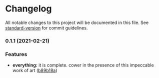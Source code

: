 # Changelog

All notable changes to this project will be documented in this file. See [standard-version](https://github.com/conventional-changelog/standard-version) for commit guidelines.

### 0.1.1 (2021-02-21)


### Features

* **everything:** it is complete. cower in the presence of this impeccable work of art ([b89b18a](https://github.com/dayvista/portfolio-website-v2/commit/b89b18abfc2b90bece036d08bf68fc480af30ab6))
